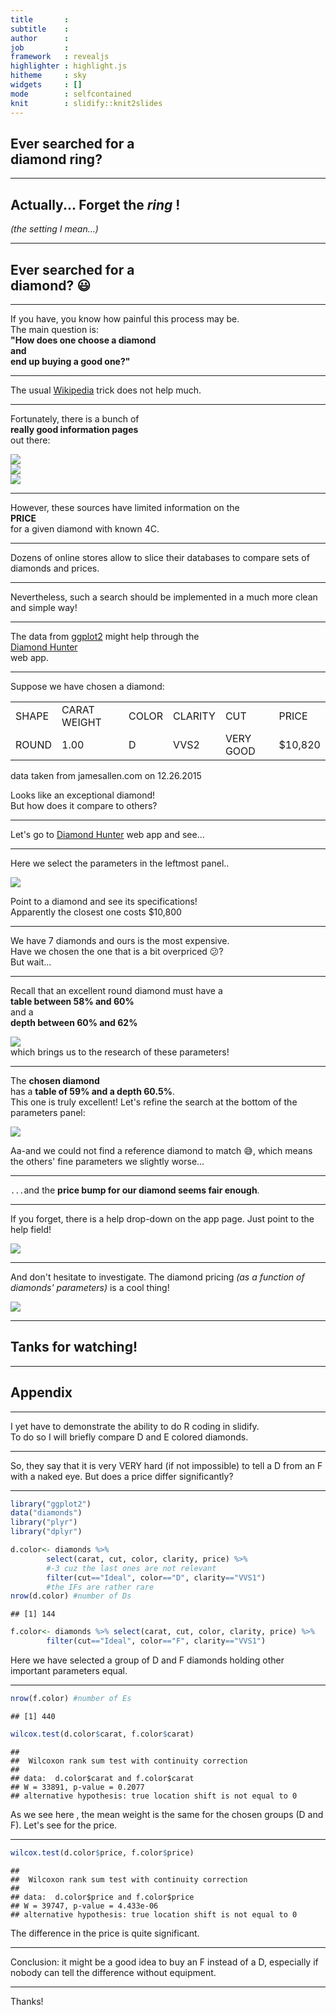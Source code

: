 ```yaml
---
title       : 
subtitle    : 
author      : 
job         : 
framework   : revealjs      
highlighter : highlight.js  
hitheme     : sky      
widgets     : []            
mode        : selfcontained
knit        : slidify::knit2slides
---
```


## Ever searched for a </br> **diamond ring**?

---

## Actually... Forget the *ring* !
*(the setting I mean...)*

---

## Ever searched for a </br> **diamond**? 😃

---

If you have, you know how painful this process may be.  
The main question is:  
**"How does one choose a diamond  
and  
end up buying a good one?"**

---

The usual [Wikipedia](https://en.wikipedia.org/wiki/Diamond) trick does not help much.

---

Fortunately, there is a bunch of  
**really good information pages**  
out there:  
<div class="extra">
    <a href="https://www.diamonds.pro">
        <img class="help_source" src="https://24zmsw8ynd-flywheel.netdna-ssl.com/wp-content/themes/diamondspro/img/logo-light.png"></img>
    </a>
</div>
<div class="extra">
    <a href="http://www.4cs.gia.edu/EN-US/index.htm">
        <img class="help_source" src="http://www.benmadiamonds.com/Content/Media/GIA-LOGO.png"></img>
    </a>
</div>
<div class="extra">
    <a href="https://www.gemsociety.org/article/choosing-a-diamond/">
        <img class="help_source"   src="https://gemsociety-littlebizzy.netdna-ssl.com/wp-content/uploads/2013/11/IGS_FinLogo_on_clear_marginright.png"></img>
    </a>
</div>

---

However, these sources have limited information on the  
**PRICE**  
for a given diamond with known 4C.  

---

Dozens of online stores allow to slice their databases to compare sets of diamonds and prices.  

---

Nevertheless, such a search should be implemented in a much more clean and simple way!

---

The data from [ggplot2](https://cran.r-project.org/web/packages/ggplot2/index.html) might help through the  
[Diamond Hunter](https://www.shinyapps.io/admin/#/application/75469)  
web app.

---

Suppose we have chosen a diamond:

<div class="extra">
<table class="comparison">
    <tr>
        <td>SHAPE</td>
        <td>CARAT WEIGHT</td>
        <td>COLOR</td>
        <td>CLARITY</td>
        <td>CUT</td>
        <td>PRICE</td>
    </tr>
    <tr>
        <td>ROUND</td>
        <td>1.00</td>
        <td>D</td>
        <td>VVS2</td>
        <td>VERY GOOD</td>
        <td>$10,820</td>
    </tr>
</table>
<p class="micro">data taken from jamesallen.com on 12.26.2015</p>
</div>

Looks like an exceptional diamond!  
But how does it compare to others?

---

Let's go to [Diamond Hunter](https://www.shinyapps.io/admin/#/application/75469) web app and see...

---

Here we select the parameters in the leftmost panel..

<div class="extra">
<img src="screen1.png"></img>
</div>

Point to a diamond and see its specifications!  
Apparently the closest one costs $10,800

---
We have 7 diamonds and ours is the most expensive.  
Have we chosen the one that is a bit overpriced 😕?  
But wait...

---

Recall that an excellent round diamond must have a  
**table between 58% and 60%**  
and a  
**depth between 60% and 62%**  
<div class="extra">
<a href="http://smartcarat.com/diamond-smarts/diamond-depth-percentage/">
<img src="http://smartcarat.com/wp-content/uploads/2011/01/Depth1.jpeg"></img>
</a>
</div>
which brings us to the research of these parameters!

---

The **chosen diamond**  
has a **table of 59% and a depth 60.5%**.  
This one is truly excellent! Let's refine the search at the bottom of the parameters panel:

<div class="extra">
<img src="screen2.png"></img>
</div>

Aa-and we could not find a reference diamond to match 😅, which means the others' fine parameters we slightly worse...

---

`...`and the **price bump for our diamond seems fair enough**.

---

If you forget, there is a help drop-down on the app page. Just point to the help field!

<div class="extra">
<img src="screen3.png"></img>
</div>

---

And don't hesitate to investigate. The diamond pricing *(as a function of diamonds' parameters)* is a cool thing!

<div class="extra">
<img src="diamond_plot.png"></img>
</div>

---

## Tanks for watching!

---

## Appendix

---

I yet have to demonstrate the ability to do R coding in slidify.  
To do so I will briefly compare D and E colored diamonds. 

---

So, they say that it is very VERY hard (if not impossible) to tell a D from an F with a naked eye. But does a price differ significantly?

---

```r
library("ggplot2")
data("diamonds")
library("plyr")
library("dplyr")
```

```r
d.color<- diamonds %>% 
        select(carat, cut, color, clarity, price) %>% 
        #-3 cuz the last ones are not relevant
        filter(cut=="Ideal", color=="D", clarity=="VVS1") 
        #the IFs are rather rare
nrow(d.color) #number of Ds
```

```
## [1] 144
```

```r
f.color<- diamonds %>% select(carat, cut, color, clarity, price) %>%
        filter(cut=="Ideal", color=="F", clarity=="VVS1")
```
Here we have selected a group of D and F diamonds holding other important parameters equal.

---


```r
nrow(f.color) #number of Es
```

```
## [1] 440
```

```r
wilcox.test(d.color$carat, f.color$carat)
```

```
## 
## 	Wilcoxon rank sum test with continuity correction
## 
## data:  d.color$carat and f.color$carat
## W = 33891, p-value = 0.2077
## alternative hypothesis: true location shift is not equal to 0
```
As we  see here , the mean weight is the same for the chosen groups (D and F). Let's see for the price.

---


```r
wilcox.test(d.color$price, f.color$price)
```

```
## 
## 	Wilcoxon rank sum test with continuity correction
## 
## data:  d.color$price and f.color$price
## W = 39747, p-value = 4.433e-06
## alternative hypothesis: true location shift is not equal to 0
```
The difference in the price is quite significant.

---

Conclusion: it might be a good idea to buy an F instead of a D, especially if nobody can tell the difference without equipment.

---

Thanks!
